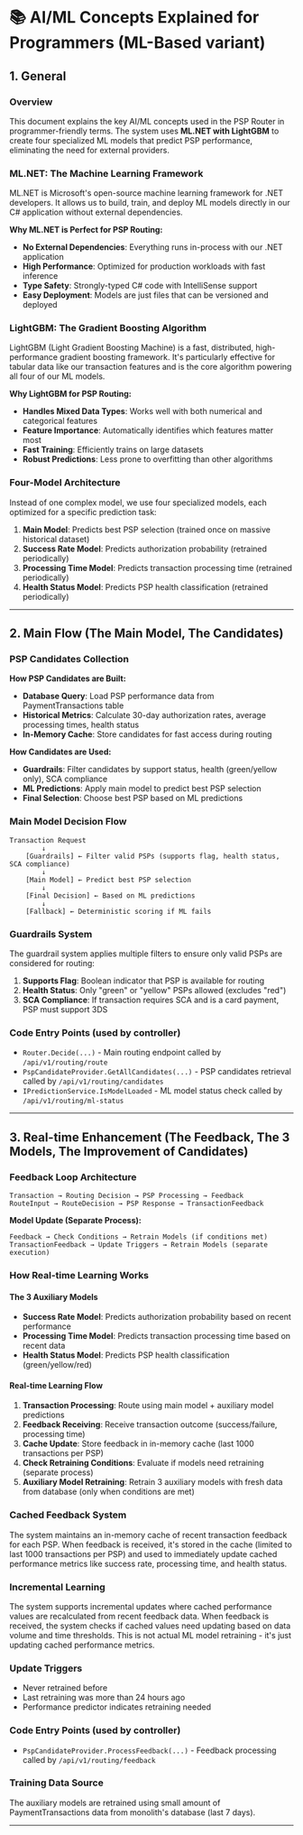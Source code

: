 # 📚 AI/ML Concepts Explained for Programmers (ML-Based variant)

## **1. General**

### **Overview**
This document explains the key AI/ML concepts used in the PSP Router in programmer-friendly terms. The system uses **ML.NET with LightGBM** to create four specialized ML models that predict PSP performance, eliminating the need for external providers.

### **ML.NET: The Machine Learning Framework**
ML.NET is Microsoft's open-source machine learning framework for .NET developers. It allows us to build, train, and deploy ML models directly in our C# application without external dependencies.

**Why ML.NET is Perfect for PSP Routing:**
- **No External Dependencies**: Everything runs in-process with our .NET application
- **High Performance**: Optimized for production workloads with fast inference
- **Type Safety**: Strongly-typed C# code with IntelliSense support
- **Easy Deployment**: Models are just files that can be versioned and deployed

### **LightGBM: The Gradient Boosting Algorithm**
LightGBM (Light Gradient Boosting Machine) is a fast, distributed, high-performance gradient boosting framework. It's particularly effective for tabular data like our transaction features and is the core algorithm powering all four of our ML models.

**Why LightGBM for PSP Routing:**
- **Handles Mixed Data Types**: Works well with both numerical and categorical features
- **Feature Importance**: Automatically identifies which features matter most
- **Fast Training**: Efficiently trains on large datasets
- **Robust Predictions**: Less prone to overfitting than other algorithms

### **Four-Model Architecture**
Instead of one complex model, we use four specialized models, each optimized for a specific prediction task:

1. **Main Model**: Predicts best PSP selection (trained once on massive historical dataset)
2. **Success Rate Model**: Predicts authorization probability (retrained periodically)
3. **Processing Time Model**: Predicts transaction processing time (retrained periodically)
4. **Health Status Model**: Predicts PSP health classification (retrained periodically)

---

## **2. Main Flow (The Main Model, The Candidates)**

### **PSP Candidates Collection**
**How PSP Candidates are Built:**
- **Database Query**: Load PSP performance data from PaymentTransactions table
- **Historical Metrics**: Calculate 30-day authorization rates, average processing times, health status
- **In-Memory Cache**: Store candidates for fast access during routing

**How Candidates are Used:**
- **Guardrails**: Filter candidates by support status, health (green/yellow only), SCA compliance
- **ML Predictions**: Apply main model to predict best PSP selection
- **Final Selection**: Choose best PSP based on ML predictions

### **Main Model Decision Flow**
```
Transaction Request
        ↓
    [Guardrails] ← Filter valid PSPs (supports flag, health status, SCA compliance)
        ↓
    [Main Model] ← Predict best PSP selection
        ↓
    [Final Decision] ← Based on ML predictions
        ↓
    [Fallback] ← Deterministic scoring if ML fails
```

### **Guardrails System**
The guardrail system applies multiple filters to ensure only valid PSPs are considered for routing:
1. **Supports Flag**: Boolean indicator that PSP is available for routing
2. **Health Status**: Only "green" or "yellow" PSPs allowed (excludes "red")
3. **SCA Compliance**: If transaction requires SCA and is a card payment, PSP must support 3DS

### **Code Entry Points (used by controller)**
- `Router.Decide(...)` - Main routing endpoint called by `/api/v1/routing/route`
- `PspCandidateProvider.GetAllCandidates(...)` - PSP candidates retrieval called by `/api/v1/routing/candidates`
- `IPredictionService.IsModelLoaded` - ML model status check called by `/api/v1/routing/ml-status`

---

## **3. Real-time Enhancement (The Feedback, The 3 Models, The Improvement of Candidates)**

### **Feedback Loop Architecture**
```
Transaction → Routing Decision → PSP Processing → Feedback
RouteInput → RouteDecision → PSP Response → TransactionFeedback
```

**Model Update (Separate Process):**
```
Feedback → Check Conditions → Retrain Models (if conditions met)
TransactionFeedback → Update Triggers → Retrain Models (separate execution)
```

### **How Real-time Learning Works**

#### **The 3 Auxiliary Models**
- **Success Rate Model**: Predicts authorization probability based on recent performance
- **Processing Time Model**: Predicts transaction processing time based on recent data  
- **Health Status Model**: Predicts PSP health classification (green/yellow/red)

#### **Real-time Learning Flow**
1. **Transaction Processing**: Route using main model + auxiliary model predictions
2. **Feedback Receiving**: Receive transaction outcome (success/failure, processing time)
3. **Cache Update**: Store feedback in in-memory cache (last 1000 transactions per PSP)
4. **Check Retraining Conditions**: Evaluate if models need retraining (separate process)
5. **Auxiliary Model Retraining**: Retrain 3 auxiliary models with fresh data from database (only when conditions are met)

### **Cached Feedback System**
The system maintains an in-memory cache of recent transaction feedback for each PSP. When feedback is received, it's stored in the cache (limited to last 1000 transactions per PSP) and used to immediately update cached performance metrics like success rate, processing time, and health status.

### **Incremental Learning**
The system supports incremental updates where cached performance values are recalculated from recent feedback data. When feedback is received, the system checks if cached values need updating based on data volume and time thresholds. This is not actual ML model retraining - it's just updating cached performance metrics.

### **Update Triggers**
- Never retrained before
- Last retraining was more than 24 hours ago
- Performance predictor indicates retraining needed

### **Code Entry Points (used by controller)**
- `PspCandidateProvider.ProcessFeedback(...)` - Feedback processing called by `/api/v1/routing/feedback`

### **Training Data Source**
The auxiliary models are retrained using small amount of PaymentTransactions data from monolith's database (last 7 days).

---